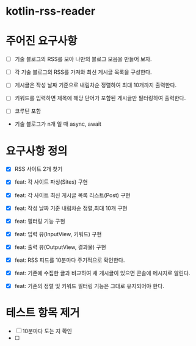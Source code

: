 # kotlin-rss-reader

# 주어진 요구사항
- [ ] 기술 블로그의 RSS를 모아 나만의 블로그 모음을 만들어 보자.
- [ ] 각 기술 블로그의 RSS를 가져와 최신 게시글 목록을 구성한다.
- [ ] 게시글은 작성 날짜 기준으로 내림차순 정렬하여 최대 10개까지 출력한다.
- [ ] 키워드를 입력하면 제목에 해당 단어가 포함된 게시글만 필터링하여 출력한다.

- [ ] 코루틴 포함
- 기술 블로그가 n개 일 때 async, await

# 요구사항 정의
- [x] RSS 사이트 2개 찾기

- [x] feat: 각 사이트 파싱(Sites) 구현
- [x] feat: 각 사이트 최신 게시글 목록 리스트(Post) 구현
- [X] feat: 작성 날짜 기준 내림차순 정렬,최대 10개 구현
- [x] feat: 필터링 기능 구현
- [x] feat: 입력 뷰(InputView, 키워드) 구현
- [x] feat: 출력 뷰(OutputView, 결과물) 구현

- [x] feat: RSS 피드를 10분마다 주기적으로 확인한다.
- [x] feat: 기존에 수집한 글과 비교하여 새 게시글이 있으면 콘솔에 메시지로 알린다.
- [x] feat: 기존의 정렬 및 키워드 필터링 기능은 그대로 유지되어야 한다.

# 테스트 항목 제거
- [ ] 10분마다 도는 지 확인
- [ ] 